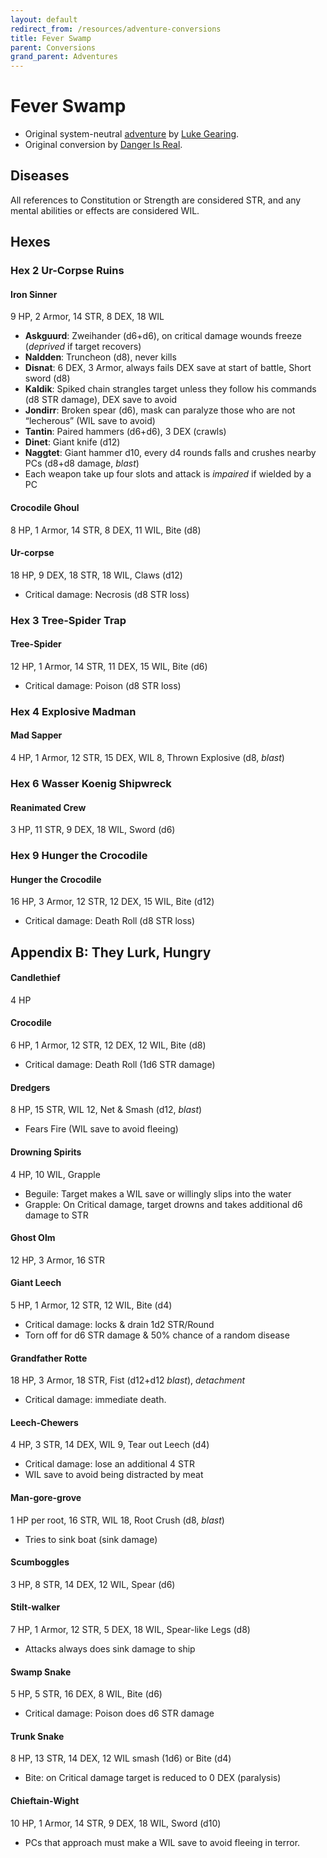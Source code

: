 ```yaml
---
layout: default
redirect_from: /resources/adventure-conversions
title: Fever Swamp
parent: Conversions
grand_parent: Adventures
---
```


# Fever Swamp

- Original system-neutral [adventure](https://www.drivethrurpg.com/product/224803/Fever-Swamp) by [Luke Gearing](https://lukegearing.blot.im/).
- Original conversion by [Danger Is Real](https://dangerisreal.blogspot.com/).

## Diseases
All references to Constitution or Strength are considered STR, and any mental abilities or effects are considered WIL.

## Hexes

### Hex 2 Ur-Corpse Ruins
#### Iron Sinner
9 HP, 2 Armor, 14 STR, 8 DEX, 18 WIL
- **Askguurd**: Zweihander (d6+d6), on critical damage wounds freeze (_deprived_ if target recovers)
- **Naldden**: Truncheon (d8), never kills
- **Disnat**: 6 DEX, 3 Armor, always fails DEX save at start of battle, Short sword (d8)
- **Kaldik**: Spiked chain strangles target unless they follow his commands (d8 STR damage), DEX save to avoid
- **Jondirr**: Broken spear (d6), mask can paralyze those who are not “lecherous” (WIL save to avoid)
- **Tantin**: Paired hammers (d6+d6), 3 DEX (crawls)
- **Dinet**: Giant knife (d12)
- **Naggtet**: Giant hammer d10, every d4 rounds falls and crushes nearby PCs (d8+d8 damage, _blast_)
- Each weapon take up four slots and attack is _impaired_ if wielded by a PC

#### Crocodile Ghoul
8 HP, 1 Armor, 14 STR, 8 DEX, 11 WIL, Bite (d8)

#### Ur-corpse
18 HP, 9 DEX, 18 STR, 18 WIL, Claws (d12)
- Critical damage: Necrosis (d8 STR loss)

### Hex 3 Tree-Spider Trap

#### Tree-Spider
12 HP, 1 Armor, 14 STR, 11 DEX, 15 WIL, Bite (d6)
- Critical damage: Poison (d8 STR loss)

### Hex 4 Explosive Madman
#### Mad Sapper
4 HP, 1 Armor, 12 STR, 15 DEX, WIL 8, Thrown Explosive (d8, _blast_)

### Hex 6 Wasser Koenig Shipwreck

#### Reanimated Crew  
3 HP, 11 STR, 9 DEX, 18 WIL, Sword (d6)

### Hex 9 Hunger the Crocodile
#### Hunger the Crocodile
16 HP, 3 Armor, 12 STR, 12 DEX, 15 WIL, Bite (d12)
- Critical damage: Death Roll (d8 STR loss)

## Appendix B: They Lurk, Hungry

#### Candlethief
4 HP

#### Crocodile
6 HP, 1 Armor, 12 STR, 12 DEX, 12 WIL, Bite (d8)
- Critical damage: Death Roll (1d6 STR damage)

#### Dredgers
8 HP, 15 STR, WIL 12, Net & Smash (d12, _blast_)
- Fears Fire (WIL save to avoid fleeing)

#### Drowning Spirits
4 HP, 10 WIL, Grapple
- Beguile: Target makes a WIL save or willingly slips into the water
- Grapple: On Critical damage, target drowns and takes additional d6 damage to STR

#### Ghost Olm
12 HP, 3 Armor, 16 STR

#### Giant Leech
5 HP, 1 Armor, 12 STR, 12 WIL, Bite (d4)
- Critical damage: locks & drain 1d2 STR/Round
- Torn off for d6 STR damage & 50% chance of a random disease

#### Grandfather Rotte
18 HP, 3 Armor, 18 STR, Fist (d12+d12 _blast_), _detachment_
- Critical damage: immediate death.

#### Leech-Chewers
4 HP, 3 STR, 14 DEX, WIL 9, Tear out Leech (d4)
- Critical damage: lose an additional 4 STR
- WIL save to avoid being distracted by meat

#### Man-gore-grove
1 HP per root, 16 STR, WIL 18, Root Crush (d8, _blast_)
- Tries to sink boat (sink damage)

#### Scumboggles
3 HP, 8 STR, 14 DEX, 12 WIL, Spear (d6)

#### Stilt-walker
7 HP, 1 Armor, 12 STR, 5 DEX, 18 WIL, Spear-like Legs (d8)
- Attacks always does sink damage to ship

#### Swamp Snake
5 HP, 5 STR, 16 DEX, 8 WIL, Bite (d6)
- Critical damage: Poison does d6 STR damage

#### Trunk Snake
8 HP, 13 STR, 14 DEX, 12 WIL smash (1d6) or Bite (d4)
- Bite: on Critical damage target is reduced to 0 DEX (paralysis)

#### Chieftain-Wight
10 HP, 1 Armor, 14 STR, 9 DEX, 18 WIL, Sword (d10)
- PCs that approach must make a WIL save to avoid fleeing in terror.
